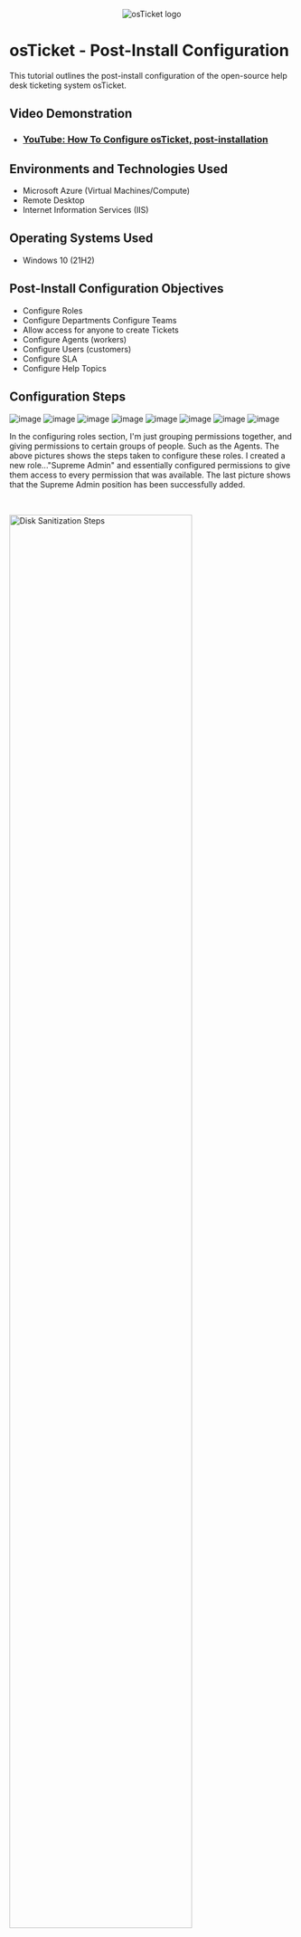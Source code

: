 <p align="center">
<img src="https://i.imgur.com/Clzj7Xs.png" alt="osTicket logo"/>
</p>

<h1>osTicket - Post-Install Configuration</h1>
This tutorial outlines the post-install configuration of the open-source help desk ticketing system osTicket.<br />


<h2>Video Demonstration</h2>

- ### [YouTube: How To Configure osTicket, post-installation](https://www.youtube.com)

<h2>Environments and Technologies Used</h2>

- Microsoft Azure (Virtual Machines/Compute)
- Remote Desktop
- Internet Information Services (IIS)

<h2>Operating Systems Used </h2>

- Windows 10</b> (21H2)

<h2>Post-Install Configuration Objectives</h2>

- Configure Roles
- Configure Departments
  Configure Teams
- Allow access for anyone to create Tickets
- Configure Agents (workers)
- Configure Users (customers)
- Configure SLA
- Configure Help Topics

<h2>Configuration Steps</h2>

<p>


![image](https://github.com/user-attachments/assets/f20aeafe-1162-4284-9122-5bc5e5603ab5) ![image](https://github.com/user-attachments/assets/343774b9-417e-400a-af9f-9f5146c64fc7) ![image](https://github.com/user-attachments/assets/c13cf4a6-6771-449e-a9c7-2c6eb4ef4807) ![image](https://github.com/user-attachments/assets/4fa75f10-7ab2-4204-9cf8-f69590304d61) ![image](https://github.com/user-attachments/assets/7a42f68a-2d65-4e17-aa2a-d52e2bf285ec) ![image](https://github.com/user-attachments/assets/128c9c2e-cc54-4d15-a1ce-659729c25289) ![image](https://github.com/user-attachments/assets/5cd2dee6-455b-4c79-a09b-94058f8dbe3b) ![image](https://github.com/user-attachments/assets/1a545317-b562-45e1-8429-f0f9c551ea87)

 








</p>
<p>
In the configuring roles section, I'm just grouping permissions together, and giving permissions to certain groups of people. Such as the Agents. The above pictures shows the steps taken to configure these roles. I created a new role..."Supreme Admin" and essentially configured permissions to give them access to every permission that was available. The last picture shows that the Supreme Admin position has been successfully added.
</p>
<br />

<p>
<img src="https://i.imgur.com/DJmEXEB.png" height="80%" width="80%" alt="Disk Sanitization Steps"/>
</p>
<p>
Lorem ipsum dolor sit amet, consectetur adipiscing elit, sed do eiusmod tempor incididunt ut labore et dolore magna aliqua. Ut enim ad minim veniam, quis nostrud exercitation ullamco laboris nisi ut aliquip ex ea commodo consequat. Duis aute irure dolor in reprehenderit in voluptate velit esse cillum dolore eu fugiat nulla pariatur.
</p>
<br />

<p>
<img src="https://i.imgur.com/DJmEXEB.png" height="80%" width="80%" alt="Disk Sanitization Steps"/>
</p>
<p>
Lorem ipsum dolor sit amet, consectetur adipiscing elit, sed do eiusmod tempor incididunt ut labore et dolore magna aliqua. Ut enim ad minim veniam, quis nostrud exercitation ullamco laboris nisi ut aliquip ex ea commodo consequat. Duis aute irure dolor in reprehenderit in voluptate velit esse cillum dolore eu fugiat nulla pariatur.
</p>
<br />
